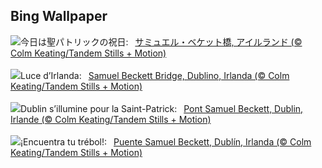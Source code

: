 ## Bing Wallpaper
![](https://www.bing.com/th?id=OHR.BeckettBridge_JA-JP9875156013_UHD.jpg&w=1000)今日は聖パトリックの祝日:&nbsp;&ensp;[サミュエル・ベケット橋, アイルランド (© Colm Keating/Tandem Stills + Motion)](https://www.bing.com/th?id=OHR.BeckettBridge_JA-JP9875156013_UHD.jpg)
<br><br/>
![](https://www.bing.com/th?id=OHR.BeckettBridge_IT-IT9734044392_UHD.jpg&w=1000)Luce d’Irlanda:&nbsp;&ensp;[Samuel Beckett Bridge, Dublino, Irlanda (© Colm Keating/Tandem Stills + Motion)](https://www.bing.com/th?id=OHR.BeckettBridge_IT-IT9734044392_UHD.jpg)
<br><br/>
![](https://www.bing.com/th?id=OHR.BeckettBridge_FR-FR9410208549_UHD.jpg&w=1000)Dublin s’illumine pour la Saint-Patrick:&nbsp;&ensp;[Pont Samuel Beckett, Dublin, Irlande (© Colm Keating/Tandem Stills + Motion)](https://www.bing.com/th?id=OHR.BeckettBridge_FR-FR9410208549_UHD.jpg)
<br><br/>
![](https://www.bing.com/th?id=OHR.BeckettBridge_ES-ES8163072684_UHD.jpg&w=1000)¡Encuentra tu trébol!:&nbsp;&ensp;[Puente Samuel Beckett, Dublín, Irlanda (© Colm Keating/Tandem Stills + Motion)](https://www.bing.com/th?id=OHR.BeckettBridge_ES-ES8163072684_UHD.jpg)
<br><br/>
